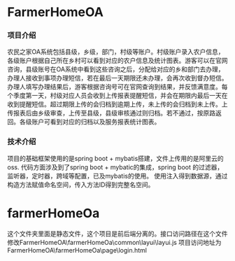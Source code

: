 # FarmerHomeOA
### 项目介绍
农民之家OA系统包括县级，乡级，部门，村级等账户。村级账户录入农户信息，各级账户根据自己所在乡村可以看到对应的农户信息及统计图表。游客可以在官网咨询，县级账号在OA系统中看到这些咨询之后，分配给对应的乡和部门去办理，办理人接收到事项办理短信，若在最后一天期限还未办理，会再次收到督办短信。办理人填写办理结果后，游客根据咨询号可在官网查询到结果，并反馈满意度。每个季度第一天，村级对应人员会收到上传报表提醒短信，并会在期限内最后一天在收到提醒短信。超过期限上传的会归档到逾期上传，未上传的会归档到未上传。上传报表后由乡级审查，上传至县级，县级审核通过则归档。若不通过，按原路返回。各级账户可看到对应的归档以及服务报表统计图表。
### 技术介绍
项目的基础框架使用的是spring boot + mybatis搭建，文件上传用的是阿里云的oss.
代码方面涉及到了spring boot + mybatic的集成，spring boot 的过滤器，监听器，定时器，跨域等配置，已及mybatis的使用。
使用注入得到数据源，通过构造方法赋值命名空间，传入方法ID得到完整名空间。
# farmerHomeOa
这个文件夹里面是静态文件，这个项目是前后端分离的。接口访问路径在这个文件修改FarmerHomeOA\farmerHomeOa\common\layui\layui.js
项目访问地址为 FarmerHomeOA\farmerHomeOa\page\login.html
